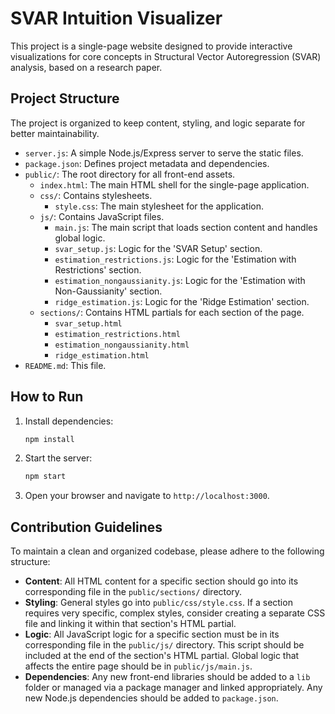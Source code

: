 # SVAR Intuition Visualizer

This project is a single-page website designed to provide interactive visualizations for core concepts in Structural Vector Autoregression (SVAR) analysis, based on a research paper.

## Project Structure

The project is organized to keep content, styling, and logic separate for better maintainability.

- `server.js`: A simple Node.js/Express server to serve the static files.
- `package.json`: Defines project metadata and dependencies.
- `public/`: The root directory for all front-end assets.
  - `index.html`: The main HTML shell for the single-page application.
  - `css/`: Contains stylesheets.
    - `style.css`: The main stylesheet for the application.
  - `js/`: Contains JavaScript files.
    - `main.js`: The main script that loads section content and handles global logic.
    - `svar_setup.js`: Logic for the 'SVAR Setup' section.
    - `estimation_restrictions.js`: Logic for the 'Estimation with Restrictions' section.
    - `estimation_nongaussianity.js`: Logic for the 'Estimation with Non-Gaussianity' section.
    - `ridge_estimation.js`: Logic for the 'Ridge Estimation' section.
  - `sections/`: Contains HTML partials for each section of the page.
    - `svar_setup.html`
    - `estimation_restrictions.html`
    - `estimation_nongaussianity.html`
    - `ridge_estimation.html`
- `README.md`: This file.

## How to Run

1.  Install dependencies:
    ```bash
    npm install
    ```
2.  Start the server:
    ```bash
    npm start
    ```
3.  Open your browser and navigate to `http://localhost:3000`.

## Contribution Guidelines

To maintain a clean and organized codebase, please adhere to the following structure:

- **Content**: All HTML content for a specific section should go into its corresponding file in the `public/sections/` directory.
- **Styling**: General styles go into `public/css/style.css`. If a section requires very specific, complex styles, consider creating a separate CSS file and linking it within that section's HTML partial.
- **Logic**: All JavaScript logic for a specific section must be in its corresponding file in the `public/js/` directory. This script should be included at the end of the section's HTML partial. Global logic that affects the entire page should be in `public/js/main.js`.
- **Dependencies**: Any new front-end libraries should be added to a `lib` folder or managed via a package manager and linked appropriately. Any new Node.js dependencies should be added to `package.json`.
